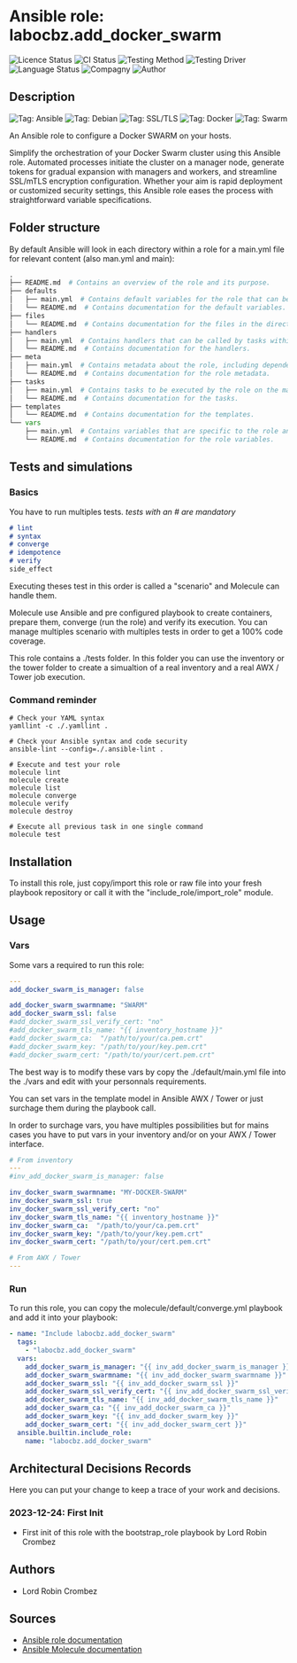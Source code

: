 # Ansible role: labocbz.add_docker_swarm

![Licence Status](https://img.shields.io/badge/licence-MIT-brightgreen)
![CI Status](https://img.shields.io/badge/CI-success-brightgreen)
![Testing Method](https://img.shields.io/badge/Testing%20Method-Ansible%20Molecule-blueviolet)
![Testing Driver](https://img.shields.io/badge/Testing%20Driver-docker-blueviolet)
![Language Status](https://img.shields.io/badge/language-Ansible-red)
![Compagny](https://img.shields.io/badge/Compagny-Labo--CBZ-blue)
![Author](https://img.shields.io/badge/Author-Lord%20Robin%20Crombez-blue)

## Description

![Tag: Ansible](https://img.shields.io/badge/Tech-Ansible-orange)
![Tag: Debian](https://img.shields.io/badge/Tech-Debian-orange)
![Tag: SSL/TLS](https://img.shields.io/badge/Tech-SSL%2FTLS-orange)
![Tag: Docker](https://img.shields.io/badge/Tech-Docker-orange)
![Tag: Swarm](https://img.shields.io/badge/Tech-Swarm-orange)

An Ansible role to configure a Docker SWARM on your hosts.

Simplify the orchestration of your Docker Swarm cluster using this Ansible role. Automated processes initiate the cluster on a manager node, generate tokens for gradual expansion with managers and workers, and streamline SSL/mTLS encryption configuration. Whether your aim is rapid deployment or customized security settings, this Ansible role eases the process with straightforward variable specifications.

## Folder structure

By default Ansible will look in each directory within a role for a main.yml file for relevant content (also man.yml and main):

```PYTHON
.
├── README.md  # Contains an overview of the role and its purpose.
├── defaults
│   ├── main.yml  # Contains default variables for the role that can be overridden by users.
│   └── README.md  # Contains documentation for the default variables.
├── files
│   └── README.md  # Contains documentation for the files in the directory.
├── handlers
│   ├── main.yml  # Contains handlers that can be called by tasks within the role.
│   └── README.md  # Contains documentation for the handlers.
├── meta
│   ├── main.yml  # Contains metadata about the role, including dependencies and supported platforms.
│   └── README.md  # Contains documentation for the role metadata.
├── tasks
│   ├── main.yml  # Contains tasks to be executed by the role on the managed nodes.
│   └── README.md  # Contains documentation for the tasks.
├── templates
│   └── README.md  # Contains documentation for the templates.
└── vars
    ├── main.yml  # Contains variables that are specific to the role and are not meant to be overridden.
    └── README.md  # Contains documentation for the role variables.
```

## Tests and simulations

### Basics

You have to run multiples tests. *tests with an # are mandatory*

```MARKDOWN
# lint
# syntax
# converge
# idempotence
# verify
side_effect
```

Executing theses test in this order is called a "scenario" and Molecule can handle them.

Molecule use Ansible and pre configured playbook to create containers, prepare them, converge (run the role) and verify its execution.
You can manage multiples scenario with multiples tests in order to get a 100% code coverage.

This role contains a ./tests folder. In this folder you can use the inventory or the tower folder to create a simualtion of a real inventory and a real AWX / Tower job execution.

### Command reminder

```SHELL
# Check your YAML syntax
yamllint -c ./.yamllint .

# Check your Ansible syntax and code security
ansible-lint --config=./.ansible-lint .

# Execute and test your role
molecule lint
molecule create
molecule list
molecule converge
molecule verify
molecule destroy

# Execute all previous task in one single command
molecule test
```

## Installation

To install this role, just copy/import this role or raw file into your fresh playbook repository or call it with the "include_role/import_role" module.

## Usage

### Vars

Some vars a required to run this role:

```YAML
---
add_docker_swarm_is_manager: false

add_docker_swarm_swarmname: "SWARM"
add_docker_swarm_ssl: false
#add_docker_swarm_ssl_verify_cert: "no"
#add_docker_swarm_tls_name: "{{ inventory_hostname }}"
#add_docker_swarm_ca:  "/path/to/your/ca.pem.crt"
#add_docker_swarm_key: "/path/to/your/key.pem.crt"
#add_docker_swarm_cert: "/path/to/your/cert.pem.crt"

```

The best way is to modify these vars by copy the ./default/main.yml file into the ./vars and edit with your personnals requirements.

You can set vars in the template model in Ansible AWX / Tower or just surchage them during the playbook call.

In order to surchage vars, you have multiples possibilities but for mains cases you have to put vars in your inventory and/or on your AWX / Tower interface.

```YAML
# From inventory
---
#inv_add_docker_swarm_is_manager: false

inv_docker_swarm_swarmname: "MY-DOCKER-SWARM"
inv_docker_swarm_ssl: true
inv_docker_swarm_ssl_verify_cert: "no"
inv_docker_swarm_tls_name: "{{ inventory_hostname }}"
inv_docker_swarm_ca:  "/path/to/your/ca.pem.crt"
inv_docker_swarm_key: "/path/to/your/key.pem.crt"
inv_docker_swarm_cert: "/path/to/your/cert.pem.crt"
```

```YAML
# From AWX / Tower
---

```

### Run

To run this role, you can copy the molecule/default/converge.yml playbook and add it into your playbook:

```YAML
- name: "Include labocbz.add_docker_swarm"
  tags:
    - "labocbz.add_docker_swarm"
  vars:
    add_docker_swarm_is_manager: "{{ inv_add_docker_swarm_is_manager }}"
    add_docker_swarm_swarmname: "{{ inv_add_docker_swarm_swarmname }}"
    add_docker_swarm_ssl: "{{ inv_add_docker_swarm_ssl }}"
    add_docker_swarm_ssl_verify_cert: "{{ inv_add_docker_swarm_ssl_verify_cert }}"
    add_docker_swarm_tls_name: "{{ inv_add_docker_swarm_tls_name }}"
    add_docker_swarm_ca: "{{ inv_add_docker_swarm_ca }}"
    add_docker_swarm_key: "{{ inv_add_docker_swarm_key }}"
    add_docker_swarm_cert: "{{ inv_add_docker_swarm_cert }}"
  ansible.builtin.include_role:
    name: "labocbz.add_docker_swarm"
```


## Architectural Decisions Records

Here you can put your change to keep a trace of your work and decisions.

### 2023-12-24: First Init

* First init of this role with the bootstrap_role playbook by Lord Robin Crombez

## Authors

* Lord Robin Crombez

## Sources

* [Ansible role documentation](https://docs.ansible.com/ansible/latest/playbook_guide/playbooks_reuse_roles.html)
* [Ansible Molecule documentation](https://molecule.readthedocs.io/)
